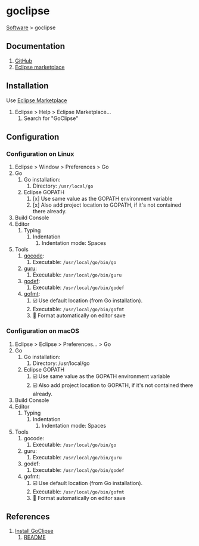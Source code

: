 # goclipse

[Software](README.md#g) > goclipse

## Documentation

1. [GitHub](http://goclipse.github.io/)
1. [Eclipse marketplace](https://marketplace.eclipse.org/content/goclipse)

## Installation

Use [Eclipse Marketplace](eclipse-marketplace.md)

1. Eclipse > Help > Eclipse Marketplace...
    1. Search for "GoClipse"

## Configuration

### Configuration on Linux

1. Eclipse > Window > Preferences > Go
1. Go
    1. Go installation:
        1. Directory: `/usr/local/go`
    1. Eclipse GOPATH
        1. [x] Use same value as the GOPATH environment variable
        1. [x] Also add project location to GOPATH, if it's not contained there already.
1. Build Console
1. Editor
    1. Typing
        1. Indentation
            1. Indentation mode: Spaces
1. Tools
    1. [gocode](gocode.md):
        1. Executable: `/usr/local/go/bin/go`
    1. [guru](guru.md):
        1. Executable: `/usr/local/go/bin/guru`
    1. [godef](godef.md):
        1. Executable: `/usr/local/go/bin/godef`
    1. [gofmt](gofmt.md):
        1. :ballot_box_with_check:  Use default location (from Go installation).
        1. Executable: `/usr/local/go/bin/gofmt`
        1. :black_square_button: Format automatically on editor save

### Configuration on macOS

1. Eclipse > Eclipse > Preferences... > Go
1. Go
    1. Go installation:
        1. Directory: /usr/local/go
    1. Eclipse GOPATH
        1. :ballot_box_with_check: Use same value as the GOPATH environment variable
        1. :ballot_box_with_check: Also add project location to GOPATH, if it's not contained there already.
1. Build Console
1. Editor
    1. Typing
        1. Indentation
            1. Indentation mode: Spaces
1. Tools
    1. gocode:
        1. Executable: `/usr/local/go/bin/go`
    1. guru:
        1. Executable: `/usr/local/go/bin/guru`
    1. godef:
        1. Executable: `/usr/local/go/bin/godef`
    1. gofmt:
        1. :ballot_box_with_check: Use default location (from Go installation).
        1. Executable: `/usr/local/go/bin/gofmt`
        1. :black_square_button: Format automatically on editor save

## References

1. [Install GoClipse](https://github.com/GoClipse/goclipse/blob/latest/documentation/Installation.md#installation)
    1. [README](https://github.com/GoClipse/goclipse/blob/master/README.md)
